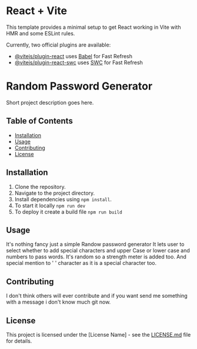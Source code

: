 # React + Vite

This template provides a minimal setup to get React working in Vite with HMR and some ESLint rules.

Currently, two official plugins are available:

- [@vitejs/plugin-react](https://github.com/vitejs/vite-plugin-react/blob/main/packages/plugin-react/README.md) uses [Babel](https://babeljs.io/) for Fast Refresh
- [@vitejs/plugin-react-swc](https://github.com/vitejs/vite-plugin-react-swc) uses [SWC](https://swc.rs/) for Fast Refresh
# Random Password Generator

Short project description goes here.

## Table of Contents

- [Installation](#installation)
- [Usage](#usage)
- [Contributing](#contributing)
- [License](#license)

## Installation

1. Clone the repository.
2. Navigate to the project directory.
3. Install dependencies using `npm install`.
4. To start it locally `npm run dev`
5. To deploy it create a build file `npm run build`

## Usage

It's nothing fancy just a simple Randow password generator
It lets user to select whether to add special characters and upper Case or lower case and numbers to pass words.
It's random so a strength meter is added too.
And special mention to ' ' character as it is a special character too.

## Contributing

I don't think others will ever contribute and if you want send me something with a message i don't know much git now.

## License

This project is licensed under the [License Name] - see the [LICENSE.md](LICENSE.md) file for details.